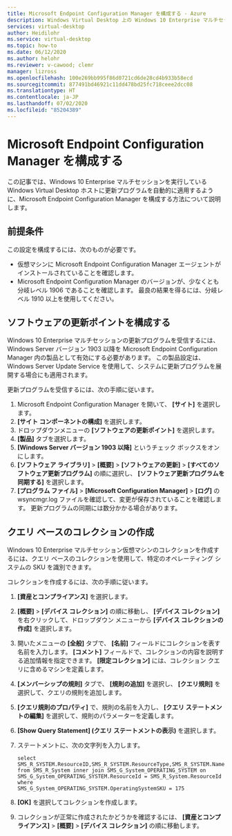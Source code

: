 ```yaml
---
title: Microsoft Endpoint Configuration Manager を構成する - Azure
description: Windows Virtual Desktop 上の Windows 10 Enterprise マルチセッションにソフトウェア更新プログラムを展開するように、Microsoft Endpoint Configuration Manager を構成する方法。
services: virtual-desktop
author: Heidilohr
ms.service: virtual-desktop
ms.topic: how-to
ms.date: 06/12/2020
ms.author: helohr
ms.reviewer: v-cawood; clemr
manager: lizross
ms.openlocfilehash: 100e269bb995f86d0721cd6de28cd4b933b58ecd
ms.sourcegitcommit: 877491bd46921c11dd478bd25fc718ceee2dcc08
ms.translationtype: HT
ms.contentlocale: ja-JP
ms.lasthandoff: 07/02/2020
ms.locfileid: "85204389"
---
```

# <a name="configure-microsoft-endpoint-configuration-manager"></a>Microsoft Endpoint Configuration Manager を構成する

この記事では、Windows 10 Enterprise マルチセッションを実行している Windows Virtual Desktop ホストに更新プログラムを自動的に適用するように、Microsoft Endpoint Configuration Manager を構成する方法について説明します。

## <a name="prerequisites"></a>前提条件

この設定を構成するには、次のものが必要です。

   - 仮想マシンに Microsoft Endpoint Configuration Manager エージェントがインストールされていることを確認します。
   - Microsoft Endpoint Configuration Manager のバージョンが、少なくとも分岐レベル 1906 であることを確認します。 最良の結果を得るには、分岐レベル 1910 以上を使用してください。

## <a name="configure-the-software-update-point"></a>ソフトウェアの更新ポイントを構成する

Windows 10 Enterprise マルチセッションの更新プログラムを受信するには、Windows Server バージョン 1903 以降を Microsoft Endpoint Configuration Manager 内の製品として有効にする必要があります。 この製品設定は、Windows Server Update Service を使用して、システムに更新プログラムを展開する場合にも適用されます。

更新プログラムを受信するには、次の手順に従います。

1. Microsoft Endpoint Configuration Manager を開いて、 **[サイト]** を選択します。
2. **[サイト コンポーネントの構成]** を選択します。
3. ドロップダウンメニューの **[ソフトウェアの更新ポイント]** を選択します。
4. **[製品]** タブを選択します。
5. **[Windows Server バージョン 1903 以降]** というチェック ボックスをオンにします。
6. **[ソフトウェア ライブラリ]**  >  **[概要]**  >  **[ソフトウェアの更新]**  >  **[すべてのソフトウェア更新プログラム]** の順に選択し、 **[ソフトウェア更新プログラムを同期する]** を選択します。
7. **[プログラム ファイル]**  >  **[Microsoft Configuration Manager]**  >  **[ログ]** の wsyncmgr.log ファイルを確認して、変更が保存されていることを確認します。 更新プログラムの同期には数分かかる場合があります。

## <a name="create-a-query-based-collection"></a>クエリ ベースのコレクションの作成

Windows 10 Enterprise マルチセッション仮想マシンのコレクションを作成するには、クエリ ベースのコレクションを使用して、特定のオペレーティング システムの SKU を識別できます。

コレクションを作成するには、次の手順に従います。

1. **[資産とコンプライアンス]** を選択します。
2. **[概要]**  >  **[デバイス コレクション]** の順に移動し、 **[デバイス コレクション]** を右クリックして、ドロップダウン メニューから **[デバイス コレクションの作成]** を選択します。
3. 開いたメニューの **[全般]** タブで、 **[名前]** フィールドにコレクションを表す名前を入力します。 **[コメント]** フィールドで、コレクションの内容を説明する追加情報を指定できます。 **[限定コレクション]** には、コレクション クエリに含めるマシンを定義します。
4. **[メンバーシップの規則]** タブで、 **[規則の追加]** を選択し、 **[クエリ規則]** を選択して、クエリの規則を追加します。
5. **[クエリ規則のプロパティ]** で、規則の名前を入力し、 **[クエリ ステートメントの編集]** を選択して、規則のパラメーターを定義します。
6. **[Show Query Statement] (クエリ ステートメントの表示)** を選択します。
7. ステートメントに、次の文字列を入力します。

    ```syntax
    select
    SMS_R_SYSTEM.ResourceID,SMS_R_SYSTEM.ResourceType,SMS_R_SYSTEM.Name,SMS_R_SYSTEM.SMSUniqueIdentifier,SMS_R_SYSTEM.ResourceDomainORWorkgroup,SMS_R_SYSTEM.Client
    from SMS_R_System inner join SMS_G_System_OPERATING_SYSTEM on
    SMS_G_System_OPERATING_SYSTEM.ResourceId = SMS_R_System.ResourceId where
    SMS_G_System_OPERATING_SYSTEM.OperatingSystemSKU = 175
    ```

8. **[OK]** を選択してコレクションを作成します。
9. コレクションが正常に作成されたかどうかを確認するには、 **[資産とコンプライアンス]**  >  **[概要]**  >  **[デバイス コレクション]** の順に移動します。
